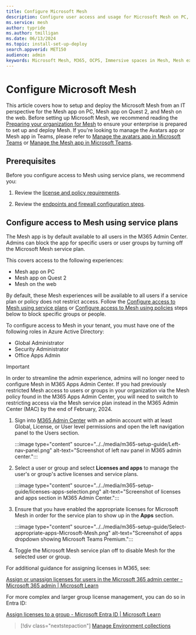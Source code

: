 ```yaml
---
title: Configure Microsoft Mesh
description: Configure user access and usage for Microsoft Mesh on PC, Mesh on Quest, or Mesh on the web with M365 for your enterprise.
ms.service: mesh
author: typride
ms.author: tmilligan
ms.date: 06/13/2024
ms.topic: install-set-up-deploy
search.appverid: MET150
audience: admin
keywords: Microsoft Mesh, M365, OCPS, Immersive spaces in Mesh, Mesh experiences, getting started, documentation, features
---
```


# Configure Microsoft Mesh

This article covers how to setup and deploy the Microsoft Mesh from an IT perspective for the Mesh app on PC, Mesh app on Quest 2, and Mesh on the web. Before setting up Microsoft Mesh, we recommend reading the [Preparing your organization for Mesh](preparing-your-organization.md) to ensure your enterprise is prepared to set up and deploy Mesh. If you're looking to manage the Avatars app or Mesh app in Teams, please refer to [Manage the avatars app in Microsoft Teams](/microsoftteams/meeting-avatars) or [Manage the Mesh app in Microsoft Teams](/microsoftteams/meeting-immersive-spaces).

## Prerequisites

Before you configure access to Mesh using service plans, we recommend you:

1. Review the [license and policy requirements](preparing-your-organization.md#verify-your-licenses-and-policies).

1. Review the [endpoints and firewall configuration steps](preparing-your-organization.md#endpoints-and-firewall-configuration).

## Configure access to Mesh using service plans

The Mesh app is by default available to all users in the M365 Admin Center. Admins can block the app for specific users or user groups by turning off the Microsoft Mesh service plan.

This covers access to the following experiences:

- Mesh app on PC
- Mesh app on Quest 2
- Mesh on the web

By default, these Mesh experiences will be available to all users if a service plan or policy does not restrict access. Follow the [Configure access to Mesh using service plans](#configure-access-to-mesh-using-service-plans) or [Configure access to Mesh using policies](#configure-access-to-mesh-using-service-plans) steps below to block specific groups or people.

To configure access to Mesh in your tenant, you must have one of the following roles in Azure Active Directory:

- Global Administrator
- Security Administrator
- Office Apps Admin

> [!IMPORTANT]
> In order to streamline the admin experience, admins will no longer need to configure Mesh in M365 Apps Admin Center. If you had previously restricted Mesh access to users or groups in your organization via the Mesh policy found in the M365 Apps Admin Center, you will need to switch to restricting access via the Mesh service plan instead in the M365 Admin Center (MAC) by the end of February, 2024.

1. Sign into [M365 Admin Center](https://admin.microsoft.com/) with an admin account with at least Global, License, or User level permissions and open the left navigation panel to the Users section.

    :::image type="content" source="../../media/m365-setup-guide/Left-nav-panel.png" alt-text="Screenshot of left nav panel in M365 admin center.":::

1. Select a user or group and select **Licenses and apps** to manage the user's or group's active licenses and service plans.

    :::image type="content" source="../../media/m365-setup-guide/licenses-apps-selection.png" alt-text="Screenshot of licenses and apps section in M365 Admin Center.":::

1. Ensure that you have enabled the appropriate licenses for Microsoft Mesh in order for the service plan to show up in the **Apps** section.

    :::image type="content" source="../../media/m365-setup-guide/Select-appropriate-apps-Microsoft-Mesh.png" alt-text="Screenshot of apps dropdown showing Microsoft Teams Premium.":::

1. Toggle the Microsoft Mesh service plan off to disable Mesh for the selected user or group.

For additional guidance for assigning licenses in M365, see:

[Assign or unassign licenses for users in the Microsoft 365 admin center - Microsoft 365 admin | Microsoft Learn](/microsoft-365/admin/manage/assign-licenses-to-users?view=o365-worldwide&preserve-view=true)

For more complex and larger group license management, you can do so in Entra ID:

[Assign licenses to a group - Microsoft Entra ID | Microsoft Learn](/entra/identity/users/licensing-groups-assign)

   > [!div class="nextstepaction"]
   > [Manage Environment collections](manage-mesh-on-web.md)
